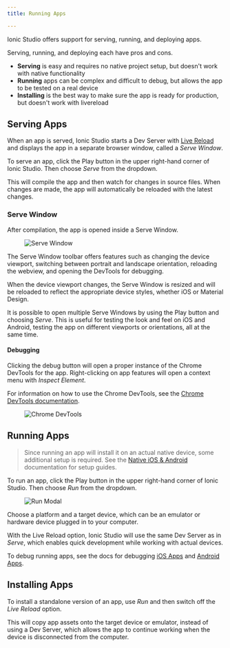 ```yaml
---
title: Running Apps

---
```



Ionic Studio offers support for serving, running, and deploying apps.

Serving, running, and deploying each have pros and cons.

* **Serving** is easy and requires no native project setup, but doesn't work with native functionality
* **Running** apps can be complex and difficult to debug, but allows the app to be tested on a real device
* **Installing** is the best way to make sure the app is ready for production, but doesn't work with livereload

## Serving Apps

When an app is served, Ionic Studio starts a Dev Server with [Live Reload](/docs/reference/glossary#livereload) and displays the app in a separate browser window, called a _Serve Window_.

To serve an app, click the Play button in the upper right-hand corner of Ionic Studio. Then choose _Serve_ from the dropdown.

This will compile the app and then watch for changes in source files. When changes are made, the app will automatically be reloaded with the latest changes.

### Serve Window

After compilation, the app is opened inside a Serve Window.

<figure class="device">
  <img alt="Serve Window" src="/img/studio/ss-serve-window.png" />
</figure>

The Serve Window toolbar offers features such as changing the device viewport, switching between portrait and landscape orientation, reloading the webview, and opening the DevTools for debugging.

When the device viewport changes, the Serve Window is resized and will be reloaded to reflect the appropriate device styles, whether iOS or Material Design.

It is possible to open multiple Serve Windows by using the Play button and choosing _Serve_. This is useful for testing the look and feel on iOS and Android, testing the app on different viewports or orientations, all at the same time.

#### Debugging

Clicking the debug button will open a proper instance of the Chrome DevTools for the app. Right-clicking on app features will open a context menu with _Inspect Element_.

For information on how to use the Chrome DevTools, see the [Chrome DevTools documentation](https://developers.google.com/web/tools/chrome-devtools/).

<figure>
  <img alt="Chrome DevTools" src="/img/studio/ss-devtools.png" />
</figure>

## Running Apps

<blockquote>
Since running an app will install it on an actual native device, some additional setup is required. See the <a href="/docs/studio/native">Native iOS & Android</a> documentation for setup guides.
</blockquote>

To run an app, click the Play button in the upper right-hand corner of Ionic Studio. Then choose _Run_ from the dropdown.

<figure>
  <img alt="Run Modal" src="/img/studio/ss-run-modal.png" />
</figure>

Choose a platform and a target device, which can be an emulator or hardware device plugged in to your computer.

With the Live Reload option, Ionic Studio will use the same Dev Server as in _Serve_, which enables quick development while working with actual devices.

To debug running apps, see the docs for debugging [iOS Apps](/docs/developing/ios#debugging-ios-apps) and [Android Apps](/docs/developing/android#debugging-android-apps).

## Installing Apps

To install a standalone version of an app, use _Run_ and then switch off the _Live Reload_ option.

This will copy app assets onto the target device or emulator, instead of using a Dev Server, which allows the app to continue working when the device is disconnected from the computer.
